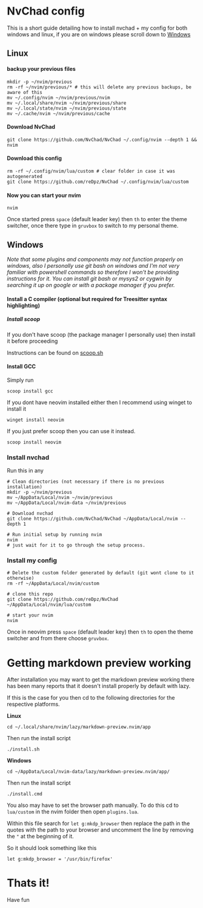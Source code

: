 # NvChad config
This is a short guide detailing how to install nvchad + my config for both windows and linux, if you are on windows please scroll down to [Windows](/page/1#windows)
## Linux

#### backup your previous files
```shell
mkdir -p ~/nvim/previous
rm -rf ~/nvim/previous/* # this will delete any previous backups, be aware of this
mv ~/.config/nvim ~/nvim/previous/nvim
mv ~/.local/share/nvim ~/nvim/previous/share
mv ~/.local/state/nvim ~/nvim/previous/state
mv ~/.cache/nvim ~/nvim/previous/cache
```
#### Download NvChad
```shell
git clone https://github.com/NvChad/NvChad ~/.config/nvim --depth 1 && nvim
```
#### Download this config
```shell
rm -rf ~/.config/nvim/lua/custom # clear folder in case it was autogenerated
git clone https://github.com/reDpz/NvChad ~/.config/nvim/lua/custom
```
#### Now you can start your nvim
```shell
nvim
```
Once started press `space` (default leader key) then `th` to enter the theme switcher, once there type in `gruvbox` to switch to my personal theme.


## Windows

*Note that some plugins and components may not function properly on windows, also I personally use git bash on windows and I'm not very familiar with powershell commands so therefore I won't be providing instructions for it. You can install git bash or mysys2 or cygwin by searching it up on google or with a package manager if you prefer.*

#### Install a C compiler (optional but required for Treesitter syntax highlighting)

##### Install scoop

If you don't have scoop (the package manager I personally use) then install it before proceeding

Instructions can be found on [scoop.sh](https://www.scoop.sh)

#### Install GCC

Simply run
```shell
scoop install gcc
```
If you dont have neovim installed either then I recommend using winget to install it 
```shell
winget install neovim
```
If you just prefer scoop then you can use it instead.

```shell
scoop install neovim
```

### Install nvchad

Run this in any 
```shell
# Clean directories (not necessary if there is no previous installation)
mkdir -p ~/nvim/previous
mv ~/AppData/Local/nvim ~/nvim/previous
mv ~/AppData/Local/nvim-data ~/nvim/previous

# Download nvchad
git clone https://github.com/NvChad/NvChad ~/AppData/Local/nvim --depth 1

# Run initial setup by running nvim
nvim
# just wait for it to go through the setup process.
```
### Install my config

```
# Delete the custom folder generated by default (git wont clone to it otherwise)
rm -rf ~/AppData/Local/nvim/custom

# clone this repo
git clone https://github.com/reDpz/NvChad ~/AppData/Local/nvim/lua/custom

# start your nvim
nvim
```
Once in neovim press `space` (default leader key) then `th` to open the theme switcher and from there choose `gruvbox`.

# Getting markdown preview working
After installation you may want to get the markdown preview working there has been many reports that it doesn't install properly by default with lazy.

If this is the case for you then cd to the following directories for the respective platforms.

**Linux** 

`cd ~/.local/share/nvim/lazy/markdown-preview.nvim/app`

Then run the install script

`./install.sh`

**Windows** 

`cd ~/AppData/Local/nvim-data/lazy/markdown-preview.nvim/app/`

Then run the install script

`./install.cmd`

You also may have to set the browser path manually. To do this cd to `lua/custom` in the nvim folder then open `plugins.lua`.

Within this file search for `let g:mkdp_browser` then replace the path in the quotes with the path to your browser and uncomment the line by removing the `"` at the beginning of it.

So it should look something like this

`let g:mkdp_browser = '/usr/bin/firefox'`

# Thats it!

Have fun
